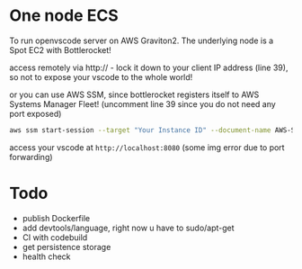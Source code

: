# One node ECS 

To run openvscode server on AWS Graviton2.
The underlying node is a Spot EC2 with Bottlerocket!

access remotely via http://<instance IP> - 
lock it down to your client IP address (line 39), so not to expose your vscode to the whole world!


or you can use AWS SSM, since bottlerocket registers itself to AWS Systems Manager Fleet!
(uncomment line 39 since you do not need any port exposed)

```bash
aws ssm start-session --target "Your Instance ID" --document-name AWS-StartPortForwardingSession --parameters "portNumber"=["80"],"localPortNumber"=["8080"]

```
access your vscode at `http://localhost:8080`
(some img error due to port forwarding)

# Todo
- publish Dockerfile
- add devtools/language, right now u have to sudo/apt-get
- CI with codebuild 
- get persistence storage
- health check
